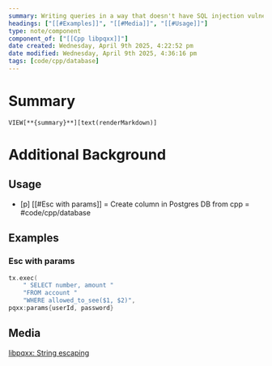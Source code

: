 ```yaml
---
summary: Writing queries in a way that doesn't have SQL injection vulnerability.
headings: ["[[#Examples]]", "[[#Media]]", "[[#Usage]]"]
type: note/component
component_of: ["[[Cpp libpqxx]]"]
date created: Wednesday, April 9th 2025, 4:22:52 pm
date modified: Wednesday, April 9th 2025, 4:36:16 pm
tags: [code/cpp/database]
---
```

# Summary
`VIEW[**{summary}**][text(renderMarkdown)]`

# Additional Background
## Usage
- [p] [[#Esc with params]] = Create column in Postgres DB from cpp = #code/cpp/database
<!--ID: 1751434091636-->


## Examples
### Esc with params
```cpp
tx.exec(
	" SELECT number, amount "
	"FROM account "
	"WHERE allowed_to_see($1, $2)",
pqxx:params{userId, password}
```

## Media
[libpqxx: String escaping](https://libpqxx.readthedocs.io/stable/escaping.html)